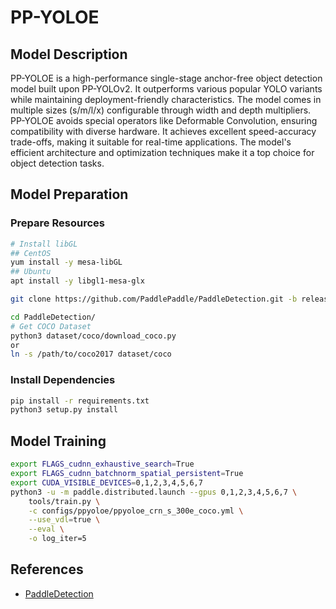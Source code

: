 # PP-YOLOE

## Model Description

PP-YOLOE is a high-performance single-stage anchor-free object detection model built upon PP-YOLOv2. It outperforms
various popular YOLO variants while maintaining deployment-friendly characteristics. The model comes in multiple sizes
(s/m/l/x) configurable through width and depth multipliers. PP-YOLOE avoids special operators like Deformable
Convolution, ensuring compatibility with diverse hardware. It achieves excellent speed-accuracy trade-offs, making it
suitable for real-time applications. The model's efficient architecture and optimization techniques make it a top choice
for object detection tasks.

## Model Preparation

### Prepare Resources

```bash
# Install libGL
## CentOS
yum install -y mesa-libGL
## Ubuntu
apt install -y libgl1-mesa-glx

git clone https://github.com/PaddlePaddle/PaddleDetection.git -b release2.6 --depth=1

cd PaddleDetection/
# Get COCO Dataset
python3 dataset/coco/download_coco.py
or
ln -s /path/to/coco2017 dataset/coco
```

### Install Dependencies

```bash
pip install -r requirements.txt
python3 setup.py install
```

## Model Training

```bash
export FLAGS_cudnn_exhaustive_search=True
export FLAGS_cudnn_batchnorm_spatial_persistent=True
export CUDA_VISIBLE_DEVICES=0,1,2,3,4,5,6,7
python3 -u -m paddle.distributed.launch --gpus 0,1,2,3,4,5,6,7 \
    tools/train.py \
    -c configs/ppyoloe/ppyoloe_crn_s_300e_coco.yml \
    --use_vdl=true \
    --eval \
    -o log_iter=5
```

## References

- [PaddleDetection](https://github.com/PaddlePaddle/PaddleDetection)
